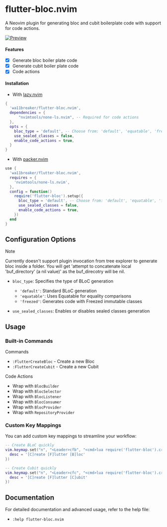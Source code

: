 # flutter-bloc.nvim

A Neovim plugin for generating bloc and cubit boilerplate code with support for code actions.

[![Preview](https://i.imgur.com/4GtjuPW.gif)](https://github.com/wa11breaker/flutter-bloc.nvim/assets/28669642/de135918-93ce-4157-95ab-9ad5971c45b4)

#### Features

- [x] Generate bloc boiler plate code
- [x] Generate cubit boiler plate code
- [x] Code actions

#### Installation

- With [lazy.nvim](https://github.com/folke/lazy.nvim)

```lua
{
  'wa11breaker/flutter-bloc.nvim',
  dependencies = {
      "nvimtools/none-ls.nvim", -- Required for code actions
  },
  opts = {
    bloc_type = 'default', -- Choose from: 'default', 'equatable', 'freezed'
    use_sealed_classes = false,
    enable_code_actions = true,
  }
}
```

- With [packer.nvim](https://github.com/wbthomason/packer.nvim)

```lua
use {
  'wa11breaker/flutter-bloc.nvim',
  requires = {
    'nvimtools/none-ls.nvim',
  },
  config = function()
    require('flutter-bloc').setup({
      bloc_type = 'default', -- Choose from: 'default', 'equatable', 'freezed'
      use_sealed_classes = false,
      enable_code_actions = true,
    })
  end
}
```

## Configuration Options

> [!NOTE]
> Currently doesn't support plugin invocation from tree explorer to generate bloc inside a folder. You will get 'attempt to concatenate local 'buf_directory' (a nil value)' as the buf_direcotry will be nil.

- `bloc_type`: Specifies the type of BLoC generation

  - `'default'`: Standard BLoC generation
  - `'equatable'`: Uses Equatable for equality comparisons
  - `'freezed'`: Generates code with Freezed immutable classes

- `use_sealed_classes`: Enables or disables sealed classes generation

## Usage

### Built-in Commands

Commands

- `:FlutterCreateBloc` - Create a new Bloc
- `:FlutterCreateCubit` - Create a new Cubit

Code Actions

- Wrap with `BlocBuilder`
- Wrap with `BlocSelector`
- Wrap with `BlocListener`
- Wrap with `BlocConsumer`
- Wrap with `BlocProvider`
- Wrap with `RepositoryProvider`

### Custom Key Mappings

You can add custom key mappings to streamline your workflow:

```lua
-- Create BLoC quickly
vim.keymap.set("n", "<Leader>cfb", "<cmd>lua require('flutter-bloc').create_bloc()<cr>", {
  desc = '[C]reate [F]lutter [B]loc'
})

-- Create Cubit quickly
vim.keymap.set("n", "<Leader>cfc", "<cmd>lua require('flutter-bloc').create_cubit()<cr>", {
  desc = '[C]reate [F]lutter [C]ubit'
})
```

## Documentation

For detailed documentation and advanced usage, refer to the help file:

- `:help flutter-bloc.nvim`
